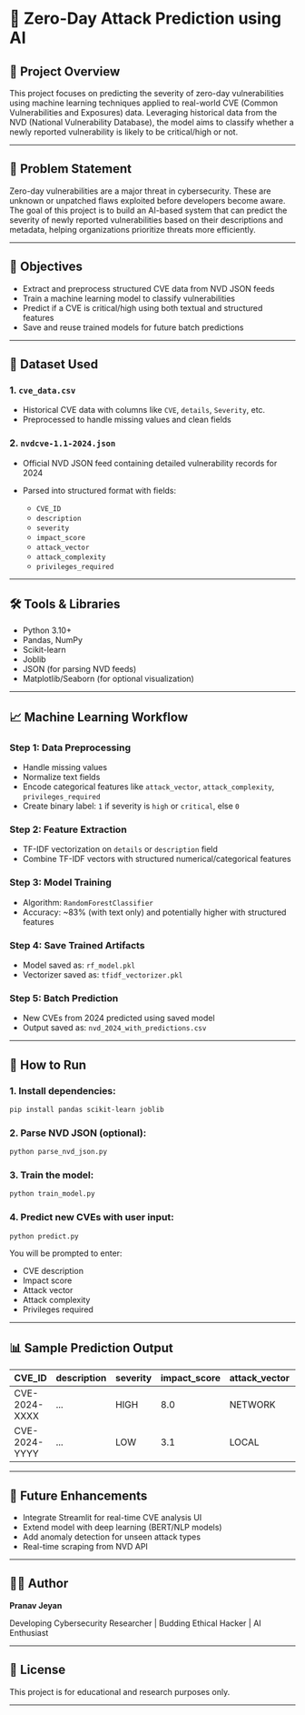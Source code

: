 # 🔐 Zero-Day Attack Prediction using AI

## 📘 Project Overview

This project focuses on predicting the severity of zero-day vulnerabilities using machine learning techniques applied to real-world CVE (Common Vulnerabilities and Exposures) data. Leveraging historical data from the NVD (National Vulnerability Database), the model aims to classify whether a newly reported vulnerability is likely to be critical/high or not.

---

## 📌 Problem Statement

Zero-day vulnerabilities are a major threat in cybersecurity. These are unknown or unpatched flaws exploited before developers become aware. The goal of this project is to build an AI-based system that can predict the severity of newly reported vulnerabilities based on their descriptions and metadata, helping organizations prioritize threats more efficiently.

---

## 🎯 Objectives

* Extract and preprocess structured CVE data from NVD JSON feeds
* Train a machine learning model to classify vulnerabilities
* Predict if a CVE is critical/high using both textual and structured features
* Save and reuse trained models for future batch predictions

---

## 📂 Dataset Used

### 1. `cve_data.csv`

* Historical CVE data with columns like `CVE`, `details`, `Severity`, etc.
* Preprocessed to handle missing values and clean fields

### 2. `nvdcve-1.1-2024.json`

* Official NVD JSON feed containing detailed vulnerability records for 2024
* Parsed into structured format with fields:

  * `CVE_ID`
  * `description`
  * `severity`
  * `impact_score`
  * `attack_vector`
  * `attack_complexity`
  * `privileges_required`

---

## 🛠️ Tools & Libraries

* Python 3.10+
* Pandas, NumPy
* Scikit-learn
* Joblib
* JSON (for parsing NVD feeds)
* Matplotlib/Seaborn (for optional visualization)

---

## 📈 Machine Learning Workflow

### Step 1: Data Preprocessing

* Handle missing values
* Normalize text fields
* Encode categorical features like `attack_vector`, `attack_complexity`, `privileges_required`
* Create binary label: `1` if severity is `high` or `critical`, else `0`

### Step 2: Feature Extraction

* TF-IDF vectorization on `details` or `description` field
* Combine TF-IDF vectors with structured numerical/categorical features

### Step 3: Model Training

* Algorithm: `RandomForestClassifier`
* Accuracy: \~83% (with text only) and potentially higher with structured features

### Step 4: Save Trained Artifacts

* Model saved as: `rf_model.pkl`
* Vectorizer saved as: `tfidf_vectorizer.pkl`

### Step 5: Batch Prediction

* New CVEs from 2024 predicted using saved model
* Output saved as: `nvd_2024_with_predictions.csv`

---

## 🚀 How to Run

### 1. Install dependencies:

```bash
pip install pandas scikit-learn joblib
```

### 2. Parse NVD JSON (optional):

```bash
python parse_nvd_json.py
```

### 3. Train the model:

```bash
python train_model.py
```

### 4. Predict new CVEs with user input:

```bash
python predict.py
```

You will be prompted to enter:

* CVE description
* Impact score
* Attack vector
* Attack complexity
* Privileges required

---

## 📊 Sample Prediction Output

| CVE\_ID       | description | severity | impact\_score | attack\_vector | attack\_complexity | privileges\_required | predicted\_label |
| ------------- | ----------- | -------- | ------------- | -------------- | ------------------ | -------------------- | ---------------- |
| CVE-2024-XXXX | ...         | HIGH     | 8.0           | NETWORK        | LOW                | NONE                 | CRITICAL         |
| CVE-2024-YYYY | ...         | LOW      | 3.1           | LOCAL          | HIGH               | LOW                  | Not Critical     |

---

## 📌 Future Enhancements

* Integrate Streamlit for real-time CVE analysis UI
* Extend model with deep learning (BERT/NLP models)
* Add anomaly detection for unseen attack types
* Real-time scraping from NVD API

---

## 👨‍💻 Author

**Pranav Jeyan**

Developing Cybersecurity Researcher | Budding Ethical Hacker | AI Enthusiast

---

## 📜 License

This project is for educational and research purposes only.

---
